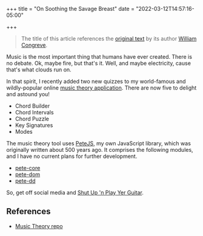 +++
title = "On Soothing the Savage Breast"
date = "2022-03-12T14:57:16-05:00"

+++

> The title of this article references the [original text] by its author [William Congreve].

Music is the most important thing that humans have ever created.  There is no debate.  Ok, maybe fire, but that's it.  Well, and maybe electricity, cause that's what clouds run on.

In that spirit, I recently added two new quizzes to my world-famous and wildly-popular online [music theory application].  There are now five to delight and astound you!

- Chord Builder
- Chord Intervals
- Chord Puzzle
- Key Signatures
- Modes

The music theory tool uses [PeteJS], my own JavaScript library, which was originally written about 500 years ago.  It comprises the following modules, and I have no current plans for further development.

- [pete-core](https://github.com/btoll/pete-core)
- [pete-dom](https://github.com/btoll/pete-dom)
- [pete-dd](https://github.com/btoll/pete-dd)

So, get off social media and [Shut Up 'n Play Yer Guitar].

## References

- [Music Theory repo](https://github.com/btoll/music-theory)

[original text]: https://www.phrases.org.uk/meanings/music-has-charms-to-soothe-the-savage-breast.html
[William Congreve]: https://en.wikipedia.org/wiki/William_Congreve
[music theory application]: https://benjamintoll.io/music-theory/
[PeteJS]: https://github.com/btoll/PeteJS
[Shut Up 'n Play Yer Guitar]: https://en.wikipedia.org/wiki/Shut_Up_'n_Play_Yer_Guitar

